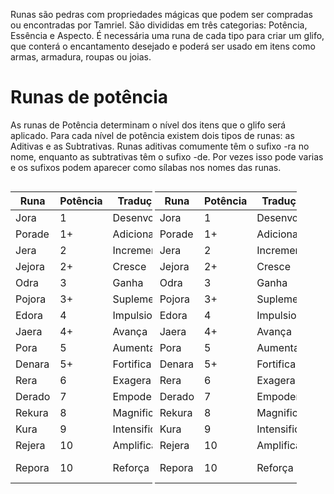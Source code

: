 <!-- TITLE: Runas -->
<!-- SUBTITLE: Pedras mágicas para criação de encantamentos -->

Runas são pedras com propriedades mágicas que podem ser compradas ou encontradas por Tamriel. São divididas em três categorias: Potência, Essência e Aspecto. É necessária uma runa de cada tipo para criar um glifo, que conterá o encantamento desejado e poderá ser usado em itens como armas, armadura, roupas ou joias. 

# Runas de potência
As runas de Potência determinam o nível dos itens que o glifo será aplicado. Para cada nível de potência existem dois tipos de runas: as Aditivas e as Subtrativas. Runas aditivas comumente têm o sufixo -ra no nome, enquanto as subtrativas têm o sufixo -de. Por vezes isso pode varias e os sufixos podem aparecer como sílabas nos nomes das runas.

<table style="display: inline-block; width: 45%;">
    <thead>
        <tr>
            <th>Runa</th>
            <th>Potência</th>
            <th>Tradução</th>
            <th>Glifo</th>
        </tr>
    </thead>
    <tbody>
        <tr>
            <td>Jora</td>
            <td>1</td>
            <td>Desenvolve</td>
            <td>Insignificante</td>
        </tr>
        <tr>
            <td>Porade</td>
            <td>1+</td>
            <td>Adiciona</td>
            <td>Inferior</td>
        </tr>
        <tr>
            <td>Jera</td>
            <td>2</td>
            <td>Incrementa</td>
            <td>Trivial</td>
        </tr>
        <tr>
            <td>Jejora</td>
            <td>2+</td>
            <td>Cresce</td>
            <td>Fraco</td>
        </tr>
        <tr>
            <td>Odra</td>
            <td>3</td>
            <td>Ganha</td>
            <td>Pequeno</td>
        </tr>
        <tr>
            <td>Pojora</td>
            <td>3+</td>
            <td>Suplementa</td>
            <td>Menor</td>
        </tr>
        <tr>
            <td>Edora</td>
            <td>4</td>
            <td>Impulsiona</td>
            <td>Moderado</td>
        </tr>
        <tr>
            <td>Jaera</td>
            <td>4+</td>
            <td>Avança</td>
            <td>Médio</td>
        </tr>
        <tr>
            <td>Pora</td>
            <td>5</td>
            <td>Aumenta</td>
            <td>Forte</td>
        </tr>
        <tr>
            <td>Denara</td>
            <td>5+</td>
            <td>Fortifica</td>
            <td>Maior</td>
        </tr>
        <tr>
            <td>Rera</td>
            <td>6</td>
            <td>Exagera</td>
            <td>Grande</td>
        </tr>
        <tr>
            <td>Derado</td>
            <td>7</td>
            <td>Empodera</td>
            <td>Grandioso</td>
        </tr>
        <tr>
            <td>Rekura</td>
            <td>8</td>
            <td>Magnifica</td>
            <td>Esplêndido</td>
        </tr>
        <tr>
            <td>Kura</td>
            <td>9</td>
            <td>Intensifica</td>
            <td>Monumental</td>
        </tr>
        <tr>
            <td>Rejera</td>
            <td>10</td>
            <td>Amplifica</td>
            <td>Soberbo</td>
        </tr>
        <tr>
            <td>Repora</td>
            <td>10</td>
            <td>Reforça</td>
            <td>Verdadeiramente soberbo</td>
        </tr>
    </tbody>
</table>

<table style="display: inline-block; width: 45%;">
    <thead>
        <tr>
            <th>Runa</th>
            <th>Potência</th>
            <th>Tradução</th>
            <th>Glifo</th>
        </tr>
    </thead>
    <tbody>
        <tr>
            <td>Jora</td>
            <td>1</td>
            <td>Desenvolve</td>
            <td>Insignificante</td>
        </tr>
        <tr>
            <td>Porade</td>
            <td>1+</td>
            <td>Adiciona</td>
            <td>Inferior</td>
        </tr>
        <tr>
            <td>Jera</td>
            <td>2</td>
            <td>Incrementa</td>
            <td>Trivial</td>
        </tr>
        <tr>
            <td>Jejora</td>
            <td>2+</td>
            <td>Cresce</td>
            <td>Fraco</td>
        </tr>
        <tr>
            <td>Odra</td>
            <td>3</td>
            <td>Ganha</td>
            <td>Pequeno</td>
        </tr>
        <tr>
            <td>Pojora</td>
            <td>3+</td>
            <td>Suplementa</td>
            <td>Menor</td>
        </tr>
        <tr>
            <td>Edora</td>
            <td>4</td>
            <td>Impulsiona</td>
            <td>Moderado</td>
        </tr>
        <tr>
            <td>Jaera</td>
            <td>4+</td>
            <td>Avança</td>
            <td>Médio</td>
        </tr>
        <tr>
            <td>Pora</td>
            <td>5</td>
            <td>Aumenta</td>
            <td>Forte</td>
        </tr>
        <tr>
            <td>Denara</td>
            <td>5+</td>
            <td>Fortifica</td>
            <td>Maior</td>
        </tr>
        <tr>
            <td>Rera</td>
            <td>6</td>
            <td>Exagera</td>
            <td>Grande</td>
        </tr>
        <tr>
            <td>Derado</td>
            <td>7</td>
            <td>Empodera</td>
            <td>Grandioso</td>
        </tr>
        <tr>
            <td>Rekura</td>
            <td>8</td>
            <td>Magnifica</td>
            <td>Esplêndido</td>
        </tr>
        <tr>
            <td>Kura</td>
            <td>9</td>
            <td>Intensifica</td>
            <td>Monumental</td>
        </tr>
        <tr>
            <td>Rejera</td>
            <td>10</td>
            <td>Amplifica</td>
            <td>Soberbo</td>
        </tr>
        <tr>
            <td>Repora</td>
            <td>10</td>
            <td>Reforça</td>
            <td>Verdadeiramente soberbo</td>
        </tr>
    </tbody>
</table>